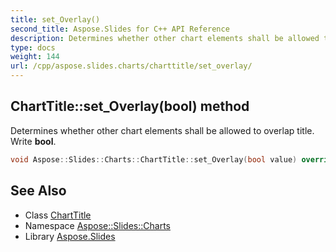 ```yaml
---
title: set_Overlay()
second_title: Aspose.Slides for C++ API Reference
description: Determines whether other chart elements shall be allowed to overlap title. Write bool.
type: docs
weight: 144
url: /cpp/aspose.slides.charts/charttitle/set_overlay/
---
```

## ChartTitle::set_Overlay(bool) method


Determines whether other chart elements shall be allowed to overlap title. Write **bool**.

```cpp
void Aspose::Slides::Charts::ChartTitle::set_Overlay(bool value) override
```

## See Also

* Class [ChartTitle](./)
* Namespace [Aspose::Slides::Charts](../)
* Library [Aspose.Slides](../../)